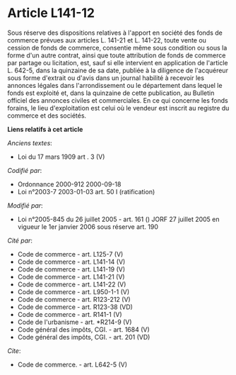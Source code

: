 # Article L141-12

Sous réserve des dispositions relatives à l'apport en société des fonds de commerce prévues aux articles L. 141-21 et L.
141-22, toute vente ou cession de fonds de commerce, consentie même sous condition ou sous la forme d'un autre contrat, ainsi
que toute attribution de fonds de commerce par partage ou licitation, est, sauf si elle intervient en application de
l'article L. 642-5, dans la quinzaine de sa date, publiée à la diligence de l'acquéreur sous forme d'extrait ou d'avis dans
un journal habilité à recevoir les annonces légales dans l'arrondissement ou le département dans lequel le fonds est exploité
et, dans la quinzaine de cette publication, au Bulletin officiel des annonces civiles et commerciales. En ce qui concerne les
fonds forains, le lieu d'exploitation est celui où le vendeur est inscrit au registre du commerce et des sociétés.

**Liens relatifs à cet article**

_Anciens textes_:

  - Loi du 17 mars 1909 art . 3 (V)

_Codifié par_:

  - Ordonnance 2000-912 2000-09-18
  - Loi n°2003-7 2003-01-03 art. 50 I (ratification)

_Modifié par_:

  - Loi n°2005-845 du 26 juillet 2005 - art. 161 () JORF 27 juillet 2005 en vigueur le 1er janvier 2006 sous réserve art. 190

_Cité par_:

  - Code de commerce - art. L125-7 (V)
  - Code de commerce - art. L141-14 (V)
  - Code de commerce - art. L141-19 (V)
  - Code de commerce - art. L141-21 (V)
  - Code de commerce - art. L141-22 (V)
  - Code de commerce - art. L950-1-1 (V)
  - Code de commerce - art. R123-212 (V)
  - Code de commerce - art. R123-38 (VD)
  - Code de commerce - art. R141-1 (V)
  - Code de l'urbanisme - art. *R214-9 (V)
  - Code général des impôts, CGI. - art. 1684 (V)
  - Code général des impôts, CGI. - art. 201 (VD)

_Cite_:

  - Code de commerce. - art. L642-5 (V)
